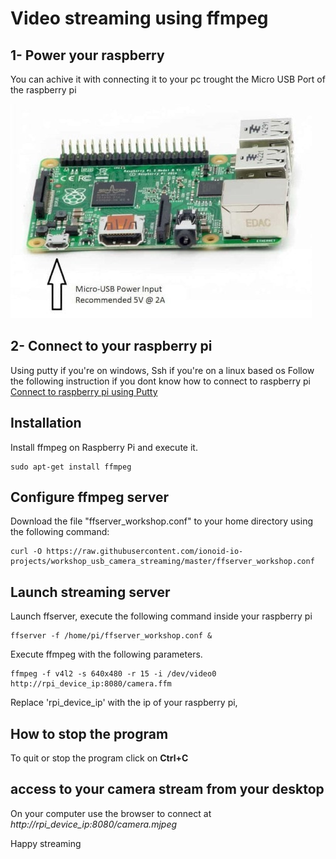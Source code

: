 # Video streaming using ffmpeg

## 1- Power your raspberry

You can achive it with connecting it to your pc trought the Micro USB Port of the raspberry pi

![power](1-min.jpg)

## 2- Connect to your raspberry pi
Using putty if you're on windows, Ssh if you're on a linux based os
Follow the following instruction if you dont know how to connect to raspberry pi
[Connect to raspberry pi using Putty](https://github.com/ionoid-io-projects/workshop/blob/master/doc/od-iot-raspbian-rpi-zero-windows.md#5-first-boot)

## Installation
Install ffmpeg on Raspberry Pi and execute it.

```
sudo apt-get install ffmpeg 
```

## Configure ffmpeg server

Download the file "ffserver_workshop.conf" to your home directory using
the following command:

```
curl -O https://raw.githubusercontent.com/ionoid-io-projects/workshop_usb_camera_streaming/master/ffserver_workshop.conf
```

## Launch streaming server

Launch ffserver, execute the following command inside your raspberry pi
```
ffserver -f /home/pi/ffserver_workshop.conf &
```

Execute ffmpeg with the following parameters.

```
ffmpeg -f v4l2 -s 640x480 -r 15 -i /dev/video0 http://rpi_device_ip:8080/camera.ffm
```
Replace 'rpi_device_ip' with the ip of your raspberry pi, 

## How to stop the program
To quit or stop the program click on **Ctrl+C**

## access to your camera stream from your desktop

On your computer use the browser to connect at *http://rpi_device_ip:8080/camera.mjpeg*

Happy streaming
